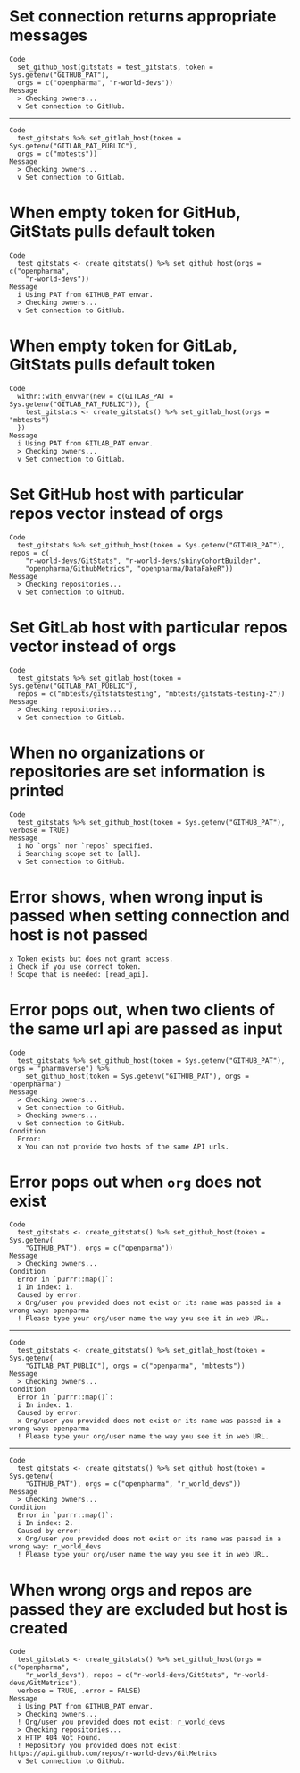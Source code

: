 # Set connection returns appropriate messages

    Code
      set_github_host(gitstats = test_gitstats, token = Sys.getenv("GITHUB_PAT"),
      orgs = c("openpharma", "r-world-devs"))
    Message
      > Checking owners...
      v Set connection to GitHub.

---

    Code
      test_gitstats %>% set_gitlab_host(token = Sys.getenv("GITLAB_PAT_PUBLIC"),
      orgs = c("mbtests"))
    Message
      > Checking owners...
      v Set connection to GitLab.

# When empty token for GitHub, GitStats pulls default token

    Code
      test_gitstats <- create_gitstats() %>% set_github_host(orgs = c("openpharma",
        "r-world-devs"))
    Message
      i Using PAT from GITHUB_PAT envar.
      > Checking owners...
      v Set connection to GitHub.

# When empty token for GitLab, GitStats pulls default token

    Code
      withr::with_envvar(new = c(GITLAB_PAT = Sys.getenv("GITLAB_PAT_PUBLIC")), {
        test_gitstats <- create_gitstats() %>% set_gitlab_host(orgs = "mbtests")
      })
    Message
      i Using PAT from GITLAB_PAT envar.
      > Checking owners...
      v Set connection to GitLab.

# Set GitHub host with particular repos vector instead of orgs

    Code
      test_gitstats %>% set_github_host(token = Sys.getenv("GITHUB_PAT"), repos = c(
        "r-world-devs/GitStats", "r-world-devs/shinyCohortBuilder",
        "openpharma/GithubMetrics", "openpharma/DataFakeR"))
    Message
      > Checking repositories...
      v Set connection to GitHub.

# Set GitLab host with particular repos vector instead of orgs

    Code
      test_gitstats %>% set_gitlab_host(token = Sys.getenv("GITLAB_PAT_PUBLIC"),
      repos = c("mbtests/gitstatstesting", "mbtests/gitstats-testing-2"))
    Message
      > Checking repositories...
      v Set connection to GitLab.

# When no organizations or repositories are set information is printed

    Code
      test_gitstats %>% set_github_host(token = Sys.getenv("GITHUB_PAT"), verbose = TRUE)
    Message
      i No `orgs` nor `repos` specified.
      i Searching scope set to [all].
      v Set connection to GitHub.

# Error shows, when wrong input is passed when setting connection and host is not passed

    x Token exists but does not grant access.
    i Check if you use correct token.
    ! Scope that is needed: [read_api].

# Error pops out, when two clients of the same url api are passed as input

    Code
      test_gitstats %>% set_github_host(token = Sys.getenv("GITHUB_PAT"), orgs = "pharmaverse") %>%
        set_github_host(token = Sys.getenv("GITHUB_PAT"), orgs = "openpharma")
    Message
      > Checking owners...
      v Set connection to GitHub.
      > Checking owners...
      v Set connection to GitHub.
    Condition
      Error:
      x You can not provide two hosts of the same API urls.

# Error pops out when `org` does not exist

    Code
      test_gitstats <- create_gitstats() %>% set_github_host(token = Sys.getenv(
        "GITHUB_PAT"), orgs = c("openparma"))
    Message
      > Checking owners...
    Condition
      Error in `purrr::map()`:
      i In index: 1.
      Caused by error:
      x Org/user you provided does not exist or its name was passed in a wrong way: openparma
      ! Please type your org/user name the way you see it in web URL.

---

    Code
      test_gitstats <- create_gitstats() %>% set_gitlab_host(token = Sys.getenv(
        "GITLAB_PAT_PUBLIC"), orgs = c("openparma", "mbtests"))
    Message
      > Checking owners...
    Condition
      Error in `purrr::map()`:
      i In index: 1.
      Caused by error:
      x Org/user you provided does not exist or its name was passed in a wrong way: openparma
      ! Please type your org/user name the way you see it in web URL.

---

    Code
      test_gitstats <- create_gitstats() %>% set_github_host(token = Sys.getenv(
        "GITHUB_PAT"), orgs = c("openpharma", "r_world_devs"))
    Message
      > Checking owners...
    Condition
      Error in `purrr::map()`:
      i In index: 2.
      Caused by error:
      x Org/user you provided does not exist or its name was passed in a wrong way: r_world_devs
      ! Please type your org/user name the way you see it in web URL.

# When wrong orgs and repos are passed they are excluded but host is created

    Code
      test_gitstats <- create_gitstats() %>% set_github_host(orgs = c("openpharma",
        "r_world_devs"), repos = c("r-world-devs/GitStats", "r-world-devs/GitMetrics"),
      verbose = TRUE, .error = FALSE)
    Message
      i Using PAT from GITHUB_PAT envar.
      > Checking owners...
      ! Org/user you provided does not exist: r_world_devs
      > Checking repositories...
      x HTTP 404 Not Found.
      ! Repository you provided does not exist: https://api.github.com/repos/r-world-devs/GitMetrics
      v Set connection to GitHub.

